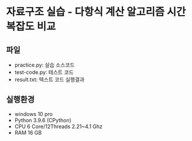 # 자료구조 실습 - 다항식 계산 알고리즘 시간복잡도 비교

## 파일
* practice.py: 실습 소스코드
* test-code.py: 테스트 코드
* result.txt: 텍스트 코드 실행결과

## 실행환경
* windows 10 pro
* Python 3.9.6 (CPython)
* CPU 6 Core/12Threads 2.21~4.1 Ghz
* RAM 16 GB
